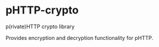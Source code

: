 # pHTTP-crypto

p(rivate)HTTP crypto library

Provides encryption and decryption functionality for pHTTP.

